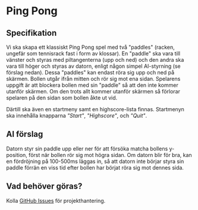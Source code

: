 # Ping Pong
## Specifikation
Vi ska skapa ett klassiskt Ping Pong spel med två "paddles" (racken, ungefär som tennisrack fast i form av klossar). En "paddle" ska vara till vänster och styras med piltangenterna (upp och ned) och den andra ska vara till höger och styras av datorn, enligt någon simpel AI-styrning (se förslag nedan). Dessa "paddles" kan endast röra sig upp och ned på skärmen. Bollen utgår ifrån mitten och rör sig mot ena sidan. Spelarens uppgift är att blockera bollen med sin "paddle" så att den inte kommer utanför skärmen. Om den trots allt kommer utanför skärmen så förlorar spelaren på den sidan som bollen åkte ut vid.

Därtill ska även en startmeny samt en highscore-lista finnas. Startmenyn ska innehålla knapparna *"Start"*, *"Highscore"*, och *"Quit"*.

## AI förslag
Datorn styr sin paddle upp eller ner för att försöka matcha bollens y-position, först när bollen rör sig mot högra sidan. Om datorn blir för bra, kan en fördröjning på 100-500ms läggas in, så att datorn inte börjar styra sin paddle förrän en viss tid efter bollen har börjat röra sig mot dennes sida.

## Vad behöver göras?
Kolla [GitHub Issues](https://github.com/TEINF12A/PingPong/issues) för projekthantering.